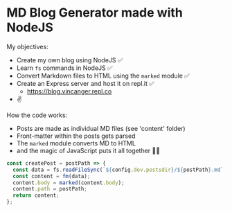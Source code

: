 # MD Blog Generator made with NodeJS

My objectives:
- Create my own blog using NodeJS ✅
- Learn `fs` commands in NodeJS ✅
- Convert Markdown files to HTML using the `marked` module ✅
- Create an Express server and host it on repl.it ✅
  - https://blog.vincanger.repl.co
- ✌

How the code works:
- Posts are made as individual MD files (see 'content' folder)
- Front-matter within the posts gets parsed
- The `marked` module converts MD to HTML
- and the magic of JavaScript puts it all together 🧙‍♂️

```JavaScript
const createPost = postPath => {
  const data = fs.readFileSync(`${config.dev.postsdir}/${postPath}.md`, "utf8");
  const content = fm(data);
  content.body = marked(content.body);
  content.path = postPath;
  return content;
};
```